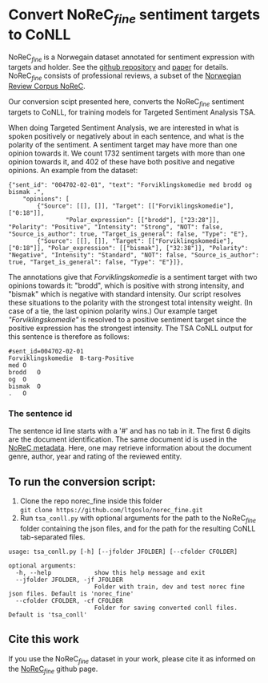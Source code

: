 # Convert NoReC<sub>*fine*</sub> sentiment targets to CoNLL

NoReC<sub>*fine*</sub> is a Norwegain dataset annotated for sentiment expression with targets and holder. See the [github repository](https://github.com/ltgoslo/norec_fine) and [paper](https://www.aclweb.org/anthology/2020.lrec-1.618) for details.  
NoReC<sub>*fine*</sub> consists of professional reviews, a subset of the [Norwegian Review Corpus NoReC](https://github.com/ltgoslo/norec). 

Our conversion scipt presented here, converts the NoReC<sub>*fine*</sub> sentiment targets to CoNLL, for training models for Targeted Sentiment Analysis TSA.  

When doing Targeted Sentiment Analysis, we are interested in what is spoken positively or negatively about in each sentence, and what is the polarity of the sentiment. A sentiment target may have more than one opinion towards it. We count 1732 sentiment targets with more than one opinion towards it, and 402 of these have both positive and negative opinions. An example from the dataset: 

```
{"sent_id": "004702-02-01", "text": "Forviklingskomedie med brodd og bismak .", 
    "opinions": [
        {"Source": [[], []], "Target": [["Forviklingskomedie"], ["0:18"]], 
                "Polar_expression": [["brodd"], ["23:28"]], "Polarity": "Positive", "Intensity": "Strong", "NOT": false, "Source_is_author": true, "Target_is_general": false, "Type": "E"}, 
        {"Source": [[], []], "Target": [["Forviklingskomedie"], ["0:18"]], "Polar_expression": [["bismak"], ["32:38"]], "Polarity": "Negative", "Intensity": "Standard", "NOT": false, "Source_is_author": true, "Target_is_general": false, "Type": "E"}]},
```
The annotations give that *Forviklingskomedie* is a sentiment target with two opinions towards it: "brodd", which is positive with strong intensity, and "bismak" which is negative with standard intensity. Our script resolves these situations to the polarity with the strongest total intensity weight. (In case of a tie, the last opinion polarity wins.) Our example target *"Forviklingskomedie"* is resolved to a positive sentiment target since the  positive expression has the strongest intensity. The TSA CoNLL output for this sentence is therefore as follows:
```
#sent_id=004702-02-01
Forviklingskomedie	B-targ-Positive
med	O
brodd	O
og	O
bismak	O
.	O
```
### The sentence id
The sentence id line starts with a '#' and has no tab in it. The first 6 digits are the document identification. The same document id is used in the [NoReC metadata](https://github.com/ltgoslo/norec/tree/master/data). Here, one may retrieve information about the document genre, author, year and rating of the reviewed entity.


## To run the conversion script:
1. Clone the repo norec_fine inside this folder  
`git clone https://github.com/ltgoslo/norec_fine.git`
2. Run `tsa_conll.py` with optional arguments for the path to the NoReC<sub>*fine*</sub> folder containing the json files, and for the path for the resulting CoNLL tab-separated files.  
```
usage: tsa_conll.py [-h] [--jfolder JFOLDER] [--cfolder CFOLDER]

optional arguments:
  -h, --help            show this help message and exit
  --jfolder JFOLDER, -jf JFOLDER
                        Folder with train, dev and test norec fine json files. Default is 'norec_fine'
  --cfolder CFOLDER, -cf CFOLDER
                        Folder for saving converted conll files. Default is 'tsa_conll'
```

## Cite this work
If you use the NoReC<sub>*fine*</sub> dataset in your work, please cite it as informed on the [NoReC<sub>*fine*</sub>](https://github.com/ltgoslo/norec_fine#cite) github page.